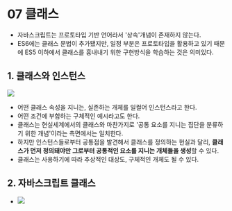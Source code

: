 # 07 클래스
- 자바스크립트는 프로토타입 기반 언어라서 '상속'개념이 존재하지 않는다. 
- ES6에는 클래스 문법이 추가됐지만, 일정 부분은 프로토타입을 활용하고 있기 때문에 ES5 이하에서 클래스를 흉내내기 위한 구현방식을 학습하는 것은 의미있다.

## 1. 클래스와 인스턴스
![](https://user-images.githubusercontent.com/76730867/141934645-785909c0-99ed-4a04-aa0f-c9713428c098.jpg)
- 어떤 클래스 속성을 지니는, 실존하는 개체를 일컬어 인스턴스라고 한다.
- 어떤 조건에 부합하는 구체적인 예시라고도 한다.
- 클래스는 현실세계에서의 클래스와 마찬가지로 '공통 요소를 지니는 집단을 분류하기 위한 개념'이라는 측면에서는 일치한다.
- 하지만 인스턴스들로부터 공통점을 발견해서 클래스를 정의하는 현실과 달리, **클래스가 먼저 정의돼야만 그로부터 공통적인 요소를 지니는 개체들을 생성**할 수 있다.
- 클래스는 사용하기에 따라 추상적인 대상도, 구체적인 개체도 될 수 있다.

## 2. 자바스크립트 클래스
- ![](https://user-images.githubusercontent.com/76730867/141935723-e7ca51f1-4d58-4fc2-973f-826a80ab7557.png)